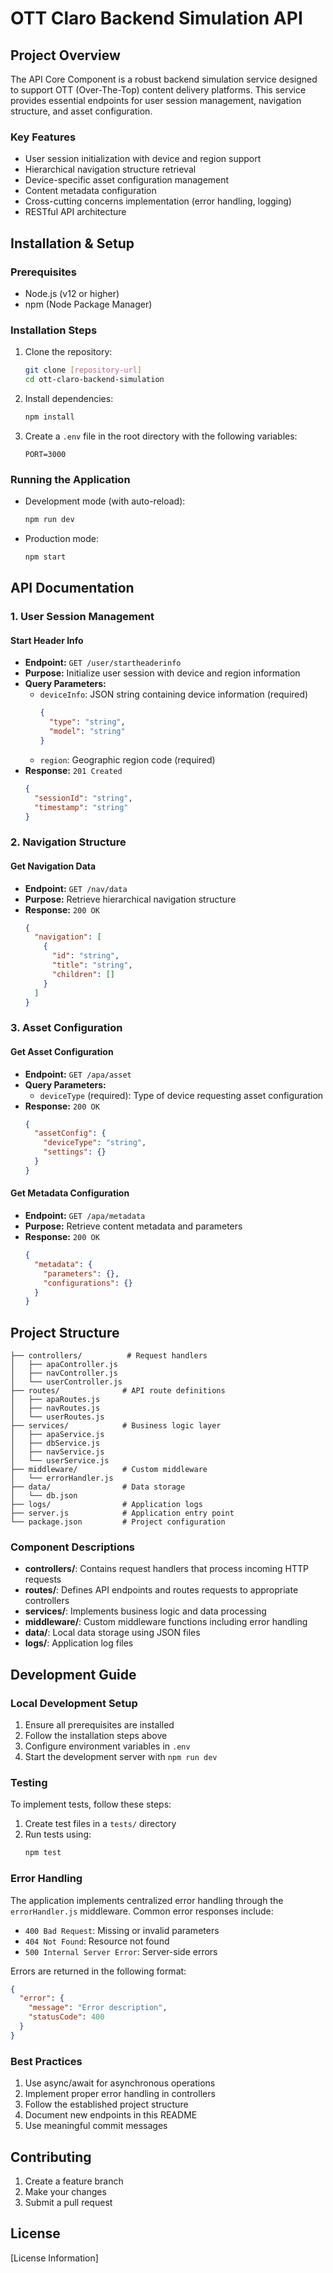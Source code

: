 # OTT Claro Backend Simulation API

## Project Overview

The API Core Component is a robust backend simulation service designed to support OTT (Over-The-Top) content delivery platforms. This service provides essential endpoints for user session management, navigation structure, and asset configuration.

### Key Features

- User session initialization with device and region support
- Hierarchical navigation structure retrieval
- Device-specific asset configuration management
- Content metadata configuration
- Cross-cutting concerns implementation (error handling, logging)
- RESTful API architecture

## Installation & Setup

### Prerequisites

- Node.js (v12 or higher)
- npm (Node Package Manager)

### Installation Steps

1. Clone the repository:
   ```bash
   git clone [repository-url]
   cd ott-claro-backend-simulation
   ```

2. Install dependencies:
   ```bash
   npm install
   ```

3. Create a `.env` file in the root directory with the following variables:
   ```env
   PORT=3000
   ```

### Running the Application

- Development mode (with auto-reload):
  ```bash
  npm run dev
  ```

- Production mode:
  ```bash
  npm start
  ```

## API Documentation

### 1. User Session Management

#### Start Header Info
- **Endpoint:** `GET /user/startheaderinfo`
- **Purpose:** Initialize user session with device and region information
- **Query Parameters:**
  - `deviceInfo`: JSON string containing device information (required)
    ```json
    {
      "type": "string",
      "model": "string"
    }
    ```
  - `region`: Geographic region code (required)
- **Response:** `201 Created`
  ```json
  {
    "sessionId": "string",
    "timestamp": "string"
  }
  ```

### 2. Navigation Structure

#### Get Navigation Data
- **Endpoint:** `GET /nav/data`
- **Purpose:** Retrieve hierarchical navigation structure
- **Response:** `200 OK`
  ```json
  {
    "navigation": [
      {
        "id": "string",
        "title": "string",
        "children": []
      }
    ]
  }
  ```

### 3. Asset Configuration

#### Get Asset Configuration
- **Endpoint:** `GET /apa/asset`
- **Query Parameters:**
  - `deviceType` (required): Type of device requesting asset configuration
- **Response:** `200 OK`
  ```json
  {
    "assetConfig": {
      "deviceType": "string",
      "settings": {}
    }
  }
  ```

#### Get Metadata Configuration
- **Endpoint:** `GET /apa/metadata`
- **Purpose:** Retrieve content metadata and parameters
- **Response:** `200 OK`
  ```json
  {
    "metadata": {
      "parameters": {},
      "configurations": {}
    }
  }
  ```

## Project Structure

```
├── controllers/          # Request handlers
│   ├── apaController.js
│   ├── navController.js
│   └── userController.js
├── routes/              # API route definitions
│   ├── apaRoutes.js
│   ├── navRoutes.js
│   └── userRoutes.js
├── services/            # Business logic layer
│   ├── apaService.js
│   ├── dbService.js
│   ├── navService.js
│   └── userService.js
├── middleware/          # Custom middleware
│   └── errorHandler.js
├── data/                # Data storage
│   └── db.json
├── logs/                # Application logs
├── server.js            # Application entry point
└── package.json         # Project configuration
```

### Component Descriptions

- **controllers/**: Contains request handlers that process incoming HTTP requests
- **routes/**: Defines API endpoints and routes requests to appropriate controllers
- **services/**: Implements business logic and data processing
- **middleware/**: Custom middleware functions including error handling
- **data/**: Local data storage using JSON files
- **logs/**: Application log files

## Development Guide

### Local Development Setup

1. Ensure all prerequisites are installed
2. Follow the installation steps above
3. Configure environment variables in `.env`
4. Start the development server with `npm run dev`

### Testing

To implement tests, follow these steps:

1. Create test files in a `tests/` directory
2. Run tests using:
   ```bash
   npm test
   ```

### Error Handling

The application implements centralized error handling through the `errorHandler.js` middleware. Common error responses include:

- `400 Bad Request`: Missing or invalid parameters
- `404 Not Found`: Resource not found
- `500 Internal Server Error`: Server-side errors

Errors are returned in the following format:
```json
{
  "error": {
    "message": "Error description",
    "statusCode": 400
  }
}
```

### Best Practices

1. Use async/await for asynchronous operations
2. Implement proper error handling in controllers
3. Follow the established project structure
4. Document new endpoints in this README
5. Use meaningful commit messages

## Contributing

1. Create a feature branch
2. Make your changes
3. Submit a pull request

## License

[License Information]
